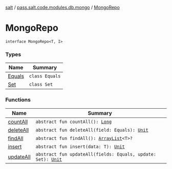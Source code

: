 [salt](../../index.md) / [pass.salt.code.modules.db.mongo](../index.md) / [MongoRepo](./index.md)

# MongoRepo

`interface MongoRepo<T, I>`

### Types

| Name | Summary |
|---|---|
| [Equals](-equals/index.md) | `class Equals` |
| [Set](-set/index.md) | `class Set` |

### Functions

| Name | Summary |
|---|---|
| [countAll](count-all.md) | `abstract fun countAll(): `[`Long`](https://kotlinlang.org/api/latest/jvm/stdlib/kotlin/-long/index.html) |
| [deleteAll](delete-all.md) | `abstract fun deleteAll(field: Equals): `[`Unit`](https://kotlinlang.org/api/latest/jvm/stdlib/kotlin/-unit/index.html) |
| [findAll](find-all.md) | `abstract fun findAll(): `[`ArrayList`](https://kotlinlang.org/api/latest/jvm/stdlib/kotlin.collections/-array-list/index.html)`<T>?` |
| [insert](insert.md) | `abstract fun insert(data: T): `[`Unit`](https://kotlinlang.org/api/latest/jvm/stdlib/kotlin/-unit/index.html) |
| [updateAll](update-all.md) | `abstract fun updateAll(fields: Equals, update: Set): `[`Unit`](https://kotlinlang.org/api/latest/jvm/stdlib/kotlin/-unit/index.html) |
